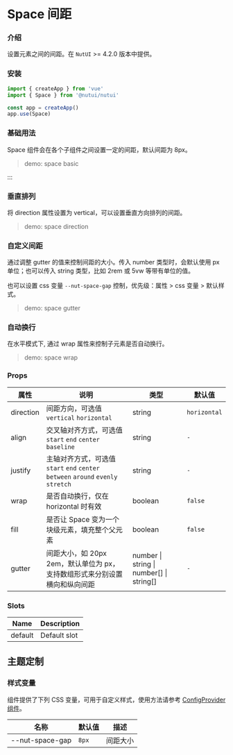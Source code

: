 # Space 间距

### 介绍

设置元素之间的间距。在 `NutUI` >= 4.2.0 版本中提供。

### 安装

```js
import { createApp } from 'vue'
import { Space } from '@nutui/nutui'

const app = createApp()
app.use(Space)
```

### 基础用法

Space 组件会在各个子组件之间设置一定的间距，默认间距为 8px。

> demo: space basic

:::

### 垂直排列

将 direction 属性设置为 vertical，可以设置垂直方向排列的间距。

> demo: space direction

### 自定义间距

通过调整 gutter 的值来控制间距的大小。传入 number 类型时，会默认使用 px 单位；也可以传入 string 类型，比如 2rem 或 5vw 等带有单位的值。

也可以设置 css 变量 `--nut-space-gap` 控制，优先级：属性 > css 变量 > 默认样式。

> demo: space gutter

### 自动换行

在水平模式下, 通过 wrap 属性来控制子元素是否自动换行。

> demo: space wrap

### Props

| 属性 | 说明 | 类型 | 默认值 |
| --- | --- | --- | --- |
| direction | 间距方向，可选值 `vertical` `horizontal` | string | `horizontal` |
| align | 交叉轴对齐方式，可选值 `start` `end` `center` `baseline` | string | `-` |
| justify | 主轴对齐方式，可选值 `start` `end` `center` `between` `around` `evenly` `stretch` | string | `-` |
| wrap | 是否自动换行，仅在 horizontal 时有效 | boolean | `false` |
| fill | 是否让 Space 变为一个块级元素，填充整个父元素 | boolean | `false` |
| gutter | 间距大小，如 20px 2em，默认单位为 px，支持数组形式来分别设置横向和纵向间距 | number \| string \| number[] \| string[] | `-` |

### Slots

| Name | Description |
| --- | --- |
| default | Default slot |

## 主题定制

### 样式变量

组件提供了下列 CSS 变量，可用于自定义样式，使用方法请参考 [ConfigProvider 组件](#/zh-CN/component/configprovider)。

| 名称 | 默认值 | 描述 |
| --- | --- | --- |
| \--nut-space-gap | `8px` | 间距大小 |
